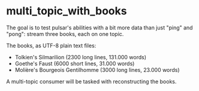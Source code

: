 # multi_topic_with_books

The goal is to test pulsar's abilities with a bit more data than just "ping" and "pong":
stream three books, each on one topic.

The books, as UTF-8 plain text files:

-   Tolkien's Silmarilion (2300 long lines, 131.000 words)
-   Goethe's Faust (6000 short lines, 31.000 words)
-   Molière's Bourgeois Gentilhomme (3000 long lines, 23.000 words)

A multi-topic consumer will be tasked with reconstructing the books.

